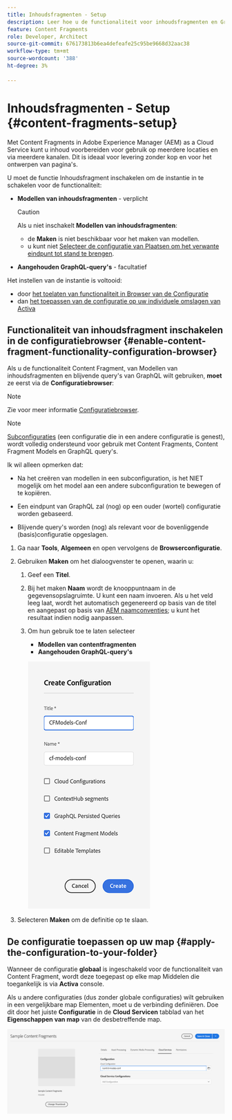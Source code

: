 ```yaml
---
title: Inhoudsfragmenten - Setup
description: Leer hoe u de functionaliteit voor inhoudsfragmenten en GraphQL kunt inschakelen om AEM functies voor levering zonder kop te gebruiken.
feature: Content Fragments
role: Developer, Architect
source-git-commit: 676173813b6ea4defeafe25c95be9668d32aac38
workflow-type: tm+mt
source-wordcount: '388'
ht-degree: 3%

---
```



# Inhoudsfragmenten - Setup {#content-fragments-setup}

Met Content Fragments in Adobe Experience Manager (AEM) as a Cloud Service kunt u inhoud voorbereiden voor gebruik op meerdere locaties en via meerdere kanalen. Dit is ideaal voor levering zonder kop en voor het ontwerpen van pagina&#39;s.

U moet de functie Inhoudsfragment inschakelen om de instantie in te schakelen voor de functionaliteit:

* **Modellen van inhoudsfragmenten** - verplicht

  >[!CAUTION]
  >
  >Als u niet inschakelt **Modellen van inhoudsfragmenten**:
  >
  >* de **Maken** is niet beschikbaar voor het maken van modellen.
  >* u kunt niet [Selecteer de configuratie van Plaatsen om het verwante eindpunt tot stand te brengen](/help/headless/graphql-api/graphql-endpoint.md).

* **Aangehouden GraphQL-query&#39;s** - facultatief

Het instellen van de instantie is voltooid:

* door [het toelaten van functionaliteit in Browser van de Configuratie](#enable-content-fragment-functionality-configuration-browser)
* dan [het toepassen van de configuratie op uw individuele omslagen van Activa](#apply-the-configuration-to-your-folder)

## Functionaliteit van inhoudsfragment inschakelen in de configuratiebrowser {#enable-content-fragment-functionality-configuration-browser}

Als u de functionaliteit Content Fragment, van Modellen van inhoudsfragmenten en blijvende query&#39;s van GraphQL wilt gebruiken, **moet** ze eerst via de **Configuratiebrowser**:

>[!NOTE]
>
>Zie voor meer informatie [Configuratiebrowser](/help/implementing/developing/introduction/configurations.md#using-configuration-browser).

>[!NOTE]
>
>[Subconfiguraties](/help/implementing/developing/introduction/configurations.md#configuration-resolution) (een configuratie die in een andere configuratie is genest), wordt volledig ondersteund voor gebruik met Content Fragments, Content Fragment Models en GraphQL query&#39;s.
>
>Ik wil alleen opmerken dat:
>
>* Na het creëren van modellen in een subconfiguration, is het NIET mogelijk om het model aan een andere subconfiguration te bewegen of te kopiëren.
>
>* Een eindpunt van GraphQL zal (nog) op een ouder (wortel) configuratie worden gebaseerd.
>
>* Blijvende query&#39;s worden (nog) als relevant voor de bovenliggende (basis)configuratie opgeslagen.

1. Ga naar **Tools**, **Algemeen** en open vervolgens de **Browserconfiguratie**.

1. Gebruiken **Maken** om het dialoogvenster te openen, waarin u:

   1. Geef een **Titel**.
   1. Bij het maken **Naam** wordt de knooppuntnaam in de gegevensopslagruimte.
U kunt een naam invoeren. Als u het veld leeg laat, wordt het automatisch gegenereerd op basis van de titel en aangepast op basis van [AEM naamconventies](/help/implementing/developing/introduction/naming-conventions.md); u kunt het resultaat indien nodig aanpassen.
   1. Om hun gebruik toe te laten selecteer
      * **Modellen van contentfragmenten**
      * **Aangehouden GraphQL-query&#39;s**

      ![Configuratie definiëren](assets/cf-setup-create-conf.png)

1. Selecteren **Maken** om de definitie op te slaan.

## De configuratie toepassen op uw map {#apply-the-configuration-to-your-folder}

Wanneer de configuratie **globaal** is ingeschakeld voor de functionaliteit van Content Fragment, wordt deze toegepast op elke map Middelen die toegankelijk is via **Activa** console.

Als u andere configuraties (dus zonder globale configuraties) wilt gebruiken in een vergelijkbare map Elementen, moet u de verbinding definiëren. Doe dit door het juiste **Configuratie** in de **Cloud Servicen** tabblad van het **Eigenschappen van map** van de desbetreffende map.

![Configuratie toepassen](assets/cf-setup-apply-conf.png)

